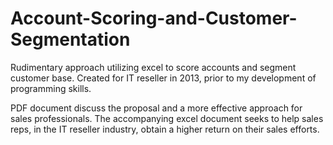 # Account-Scoring-and-Customer-Segmentation
Rudimentary approach utilizing excel to score accounts and segment customer base. Created for IT reseller in 2013, prior to my development of programming skills. 

PDF document discuss the proposal and a more effective approach for sales professionals. The accompanying 
excel document seeks to help sales reps, in the IT reseller industry, obtain a higher return on their sales efforts.
